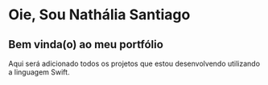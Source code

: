 # Oie, Sou Nathália Santiago
## Bem vinda(o) ao meu portfólio 
Aqui será adicionado todos os projetos que estou desenvolvendo utilizando a linguagem Swift.
